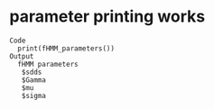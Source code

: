 # parameter printing works

    Code
      print(fHMM_parameters())
    Output
      fHMM parameters
       $sdds
       $Gamma
       $mu
       $sigma 

